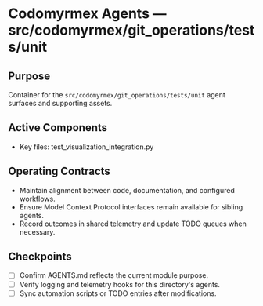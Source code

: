 # Codomyrmex Agents — src/codomyrmex/git_operations/tests/unit

## Purpose
Container for the `src/codomyrmex/git_operations/tests/unit` agent surfaces and supporting assets.

## Active Components
- Key files: test_visualization_integration.py

## Operating Contracts
- Maintain alignment between code, documentation, and configured workflows.
- Ensure Model Context Protocol interfaces remain available for sibling agents.
- Record outcomes in shared telemetry and update TODO queues when necessary.

## Checkpoints
- [ ] Confirm AGENTS.md reflects the current module purpose.
- [ ] Verify logging and telemetry hooks for this directory's agents.
- [ ] Sync automation scripts or TODO entries after modifications.
